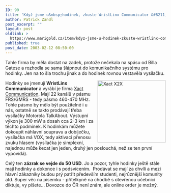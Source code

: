 ```yaml
---
ID: 90
title: 'Když jsme u&nbsp;hodinek, zkuste WristLinx Communicator &#8211; hodinky s&nbsp;vysílačkou'
author: Patrick Zandl
post_excerpt: ""
layout: post
oldlink: >
  https://www.marigold.cz/item/kdyz-jsme-u-hodinek-zkuste-wristlinx-communicator-hodinky-s-vysilackou
published: true
post_date: 2003-02-12 08:50:00
---
```

<p>
Tahle firma by měla dostat na zadek, protože nečekala na spásu od Billa Gatese a rozhodla se sama šlápnout do komunikačního systému pro hodinky. Jen na to šla trochu jinak a do hodinek rovnou vestavěla vysílačku. </p>

<p>
<IMG height=195 alt="Xact X2X" src="/wp-content/uploads/x2x.gif" width=214 align=right>Hodinky se jmenují <STRONG>WristLinx Communicator</STRONG> a vyrábí je firma <A href="http://xactcommunication.com/" target=_blank>Xact Communication</A>. Mají 22 kanálů v pásmu FRS/GMRS -&#160;tedy pásmo 460-470 MHz. Tohle pásmo by mělo být použitelné i u nás, ostatně se takto prodávají třeba vysílačky&#160;Motorola TalkAbout. Výstupní výkon je 300 mW a dosah cca 2-3 km i za těchto podmínek.&#160;K hodinkám můžete dokoupit náhlavní soupravu a dobíječku, vysílačka má VOX, tedy aktivaci&#160;přenosu zvuku hlasem (vysílačka je simplexní, najednou může kecat jen jeden, druhý jen poslouchá, než se ten první vypovídá).</p>

<p>
Celý ten <STRONG>zázrak se vejde do 50&#160;USD</STRONG>. Jo a pozor, tyhle hodinky ještě stále mají hodinky a dokonce i s podsvícením. &#160;Prodávat se mají za chvíli a mezi hlavní zákazníky budou prý patřit především studenti, nejrůznější komunity atd. Super věc na písemku - přítelkyně na chodbě s otevřenou učebnicí diktuje, vy píšete... Dovozce do ČR není znám, ale online order je možný.</p>
